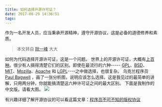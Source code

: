 ```yaml
---
title: 如何选择开源许可证？
date: 2017-08-29 14:36:51
tags:
---
```

作为一名开发人员，应当秉承开源精神，遵守开源协议，这是必备的道德修养和素质。

> 本文转自 [阮一峰](http://www.ruanyifeng.com/) 大大

如何为代码选择开源许可证，这是一个问题。
世界上的开源许可证，大概有[上百种](http://www.gnu.org/licenses/license-list.html)。很少有人搞得清楚它们的区别。即使在最流行的六种----- [GPL](http://www.gnu.org/licenses/gpl.html)、[BSD](http://en.wikipedia.org/wiki/BSD_licenses)、[MIT](http://en.wikipedia.org/wiki/MIT_License)、[Mozilla](http://www.mozilla.org/MPL/)、[Apache](http://www.apache.org/licenses/LICENSE-2.0) 和 [LGPL](http://www.gnu.org/copyleft/lesser.html)----之中做选择，也很复杂。
乌克兰程序员 [Paul Bagwell](http://pbagwl.com/post/5078147450/description-of-popular-software-licenses) ，画了一张分析图，说明应该怎么选择。这是我见过的最简单的讲解，只用两分钟，你就能搞清楚这六种许可证之间的最大区别。
下面是我制作的中文版，请看大图。
![](http://image.beekka.com/blog/201105/free_software_licenses.png)

有兴趣详细了解开源协议的可以看这篇文章：[程序员不可不知的版权协议](http://www.gcssloop.com/tips/choose-license)